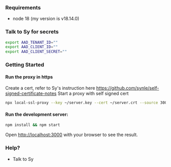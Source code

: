 ### Requirements

- node 18 (my version is v18.14.0)

### Talk to Sy for secrets

```bash
export AAD_TENANT_ID=""
export AAD_CLIENT_ID=""
export AAD_CLIENT_SECRET=""
```

### Getting Started

#### Run the proxy in https

Create a cert, refer to Sy's instruction here https://github.com/synle/self-signed-certificate-notes
Start a proxy with self signed cert

```bash
npx local-ssl-proxy --key ~/server.key --cert ~/server.crt --source 3001 --target 3000
```

#### Run the development server:

```bash
npm install && npm start
```

Open [http://localhost:3000](http://localhost:3000) with your browser to see the result.

### Help?

- Talk to Sy

